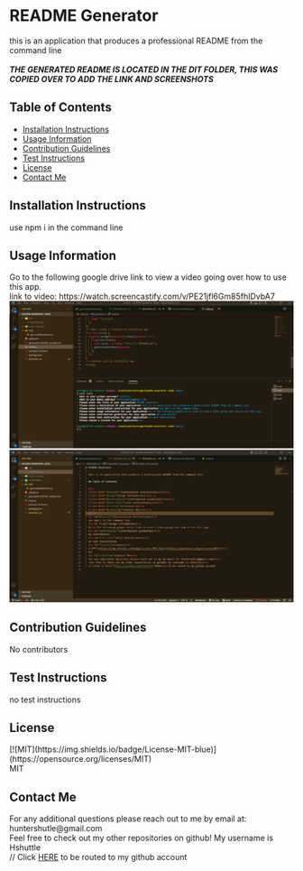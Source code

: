 # README Generator

this is an application that produces a professional README from the command line</br>
</br>
**_THE GENERATED README IS LOCATED IN THE DIT FOLDER, THIS WAS COPIED OVER TO ADD THE LINK AND SCREENSHOTS_**

## Table of Contents

  <ul>
  <li><a href="#install">Installation Instructions</a></li>
  <li><a href="#usage">Usage Information</a></li>
  <li><a href="#contribution">Contribution Guidelines</a></li>
  <li><a href="#test-instr">Test Instructions</a></li>
  <li><a href='#license'>License</a></li>
  <li><a href="#contactme">Contact Me</a></li>
  </ul>
  <h2 id="#install">Installation Instructions</h2>
  use npm i in the command line
  <h2 id="usage">Usage Information</h2>
  Go to the following google drive link to view a video going over how to use this app. </br>
  link to video: https://watch.screencastify.com/v/PE21jfl6Gm85fhIDvbA7
  <img src="screenshots\1.png"><img src="screenshots\2.png">
  
  <h2 id="contribution">Contribution Guidelines</h2>
  No contributors
  <h2 id="test-instr">Test Instructions</h2>
  no test instructions
  <h2 id="license">License</h2>
  [![MIT](https://img.shields.io/badge/License-MIT-blue)](https://opensource.org/licenses/MIT)</br>
  MIT
  <h2 id="contactme">Contact Me</h2>
  For any additional questions please reach out to me by email at: huntershutle@gmail.com</br>
  Feel free to check out my other repositories on github! My username is Hshuttle</br>
  // Click <a href="https://github.com/Hshuttle">HERE</a> to be routed to my github account
